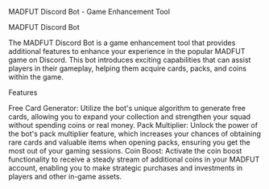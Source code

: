 MADFUT Discord Bot - Game Enhancement Tool

MADFUT Discord Bot

The MADFUT Discord Bot is a game enhancement tool that provides additional features to enhance your experience in the popular MADFUT game on Discord. This bot introduces exciting capabilities that can assist players in their gameplay, helping them acquire cards, packs, and coins within the game.

Features

Free Card Generator: Utilize the bot's unique algorithm to generate free cards, allowing you to expand your collection and strengthen your squad without spending coins or real money.
Pack Multiplier: Unlock the power of the bot's pack multiplier feature, which increases your chances of obtaining rare cards and valuable items when opening packs, ensuring you get the most out of your gaming sessions.
Coin Boost: Activate the coin boost functionality to receive a steady stream of additional coins in your MADFUT account, enabling you to make strategic purchases and investments in players and other in-game assets.
